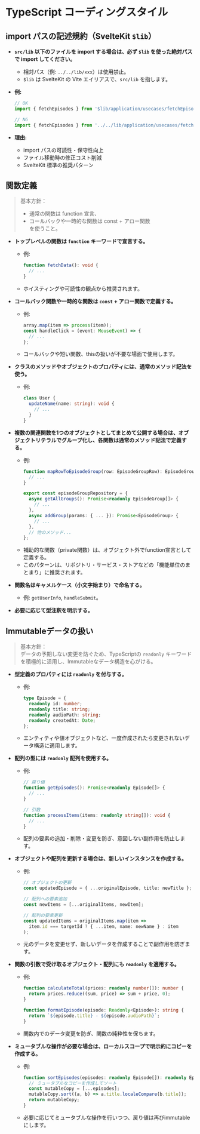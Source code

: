 # TypeScript コーディングスタイル

## import パスの記述規約（SvelteKit `$lib`）

- **`src/lib` 以下のファイルを import する場合は、必ず `$lib` を使った絶対パスで import してください。**
  - 相対パス（例: `../../lib/xxx`）は使用禁止。
  - `$lib` は SvelteKit の Vite エイリアスで、`src/lib` を指します。

- **例:**
  ```typescript
  // OK
  import { fetchEpisodes } from '$lib/application/usecases/fetchEpisodes';

  // NG
  import { fetchEpisodes } from '../../lib/application/usecases/fetchEpisodes';
  ```

- **理由:**
  - import パスの可読性・保守性向上
  - ファイル移動時の修正コスト削減
  - SvelteKit 標準の推奨パターン


## 関数定義

> 基本方針：  
> - 通常の関数は function 宣言、  
> - コールバックや一時的な関数は const + アロー関数  
> を使うこと。

- **トップレベルの関数は `function` キーワードで宣言する。**
  - 例:  
    ```typescript
    function fetchData(): void {
      // ...
    }
    ```
  - ホイスティングや可読性の観点から推奨されます。

- **コールバック関数や一時的な関数は `const` + アロー関数で定義する。**
  - 例:  
    ```typescript
    array.map(item => process(item));
    const handleClick = (event: MouseEvent) => {
      // ...
    };
    ```
  - コールバックや短い関数、thisの扱いが不要な場面で使用します。

- **クラスのメソッドやオブジェクトのプロパティには、通常のメソッド記法を使う。**
  - 例:  
    ```typescript
    class User {
      updateName(name: string): void {
        // ...
      }
    }
    ```

- **複数の関連関数を1つのオブジェクトとしてまとめて公開する場合は、オブジェクトリテラルでグループ化し、各関数は通常のメソッド記法で定義する。**
  - 例:  
    ```typescript
    function mapRowToEpisodeGroup(row: EpisodeGroupRow): EpisodeGroup {
      // ...
    }

    export const episodeGroupRepository = {
      async getAllGroups(): Promise<readonly EpisodeGroup[]> {
        // ...
      },
      async addGroup(params: { ... }): Promise<EpisodeGroup> {
        // ...
      },
      // 他のメソッド...
    };
    ```
  - 補助的な関数（private関数）は、オブジェクト外でfunction宣言として定義する。
  - このパターンは、リポジトリ・サービス・ストアなどの「機能単位のまとまり」に推奨されます。

- **関数名はキャメルケース（小文字始まり）で命名する。**
  - 例: `getUserInfo`, `handleSubmit`。

- **必要に応じて型注釈を明示する。**

## Immutableデータの扱い

> 基本方針：  
> データの予期しない変更を防ぐため、TypeScriptの `readonly` キーワードを積極的に活用し、Immutableなデータ構造を心がける。

- **型定義のプロパティには `readonly` を付与する。**
  - 例:  
    ```typescript
    type Episode = {
      readonly id: number;
      readonly title: string;
      readonly audioPath: string;
      readonly createdAt: Date;
    };
    ```
  - エンティティや値オブジェクトなど、一度作成されたら変更されないデータ構造に適用します。

- **配列の型には `readonly` 配列を使用する。**
  - 例:  
    ```typescript
    // 戻り値
    function getEpisodes(): Promise<readonly Episode[]> {
      // ...
    }
    
    // 引数
    function processItems(items: readonly string[]): void {
      // ...
    }
    ```
  - 配列の要素の追加・削除・変更を防ぎ、意図しない副作用を防止します。

- **オブジェクトや配列を更新する場合は、新しいインスタンスを作成する。**
  - 例:  
    ```typescript
    // オブジェクトの更新
    const updatedEpisode = { ...originalEpisode, title: newTitle };
    
    // 配列への要素追加
    const newItems = [...originalItems, newItem];
    
    // 配列の要素更新
    const updatedItems = originalItems.map(item => 
      item.id === targetId ? { ...item, name: newName } : item
    );
    ```
  - 元のデータを変更せず、新しいデータを作成することで副作用を防ぎます。

- **関数の引数で受け取るオブジェクト・配列にも `readonly` を適用する。**
  - 例:  
    ```typescript
    function calculateTotal(prices: readonly number[]): number {
      return prices.reduce((sum, price) => sum + price, 0);
    }
    
    function formatEpisode(episode: Readonly<Episode>): string {
      return `${episode.title} - ${episode.audioPath}`;
    }
    ```
  - 関数内でのデータ変更を防ぎ、関数の純粋性を保ちます。

- **ミュータブルな操作が必要な場合は、ローカルスコープで明示的にコピーを作成する。**
  - 例:  
    ```typescript
    function sortEpisodes(episodes: readonly Episode[]): readonly Episode[] {
      // ミュータブルなコピーを作成してソート
      const mutableCopy = [...episodes];
      mutableCopy.sort((a, b) => a.title.localeCompare(b.title));
      return mutableCopy;
    }
    ```
  - 必要に応じてミュータブルな操作を行いつつ、戻り値は再びimmutableにします。